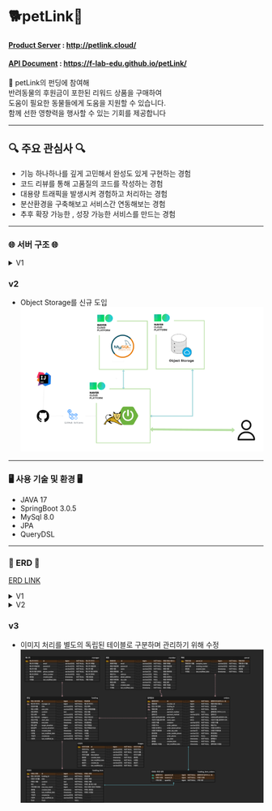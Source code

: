 # 🐕petLink🐳

#### [Product Server](http://petlink.cloud/) : http://petlink.cloud/

#### [API Document](https://f-lab-edu.github.io/petLink/) : https://f-lab-edu.github.io/petLink/

🐾 petLink의 펀딩에 참여해 <br>
반려동물의 후원금이 포한된 리워드 상품을 구매하여 <br>
도움이 필요한 동물들에게 도움을 지원할 수 있습니다.<br>
함께 선한 영향력을 행사할 수 있는 기회를 제공합니다


-----

## 🔍 주요 관심사 🔍

- 기능 하나하나를 깊게 고민해서 완성도 있게 구현하는 경험
- 코드 리뷰를 통해 고품질의 코드를 작성하는 경험
- 대용량 트래픽을 발생시켜 경험하고 처리하는 경험
- 분산환경을 구축해보고 서비스간 연동해보는 경험
- 추후 확장 가능한 , 성장 가능한 서비스를 만드는 경험

-----

### 🌐 서버 구조 🌐

<details>
<summary>V1</summary>
<div markdown="1">

![server_V1.png](ReadMe%2Fimages%2Fserver_V1.png)

</div>
</details>

### v2

- Object Storage를 신규 도입
  ![server_V2.png](ReadMe%2Fimages%2Fserver_V2.png)

-----

### 🖥️ 사용 기술 및 환경 🖥️

- JAVA 17
- SpringBoot 3.0.5
- MySql 8.0
- JPA
- QueryDSL

-----

### 💾 ERD 💾

[ERD LINK ](https://www.erdcloud.com/d/D6fkbZKiwQHX7kddG)
<details>
<summary>V1</summary>
<div markdown="1">

![erd_V1.png](ReadMe%2Fimages%2Ferd_V1.png)

</div>
</details>

<details>
<summary>V2</summary>
<div markdown="1">

![erd_V2.png](ReadMe%2Fimages%2Ferd_V2.png)

</div>
</details>

### v3

- 이미지 처리를 별도의 독립된 테이블로 구분하며 관리하기 위해 수정
  ![erd_V3.png](ReadMe%2Fimages%2Ferd_V3.png)

